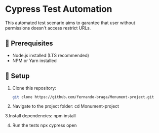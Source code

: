 # Cypress Test Automation
This automated test scenario aims to garantee that user without permissions doesn't access restrict URLs. 
## 📌 Prerequisites
- Node.js installed (LTS recommended)
- NPM or Yarn installed

## 🚀 Setup

1. Clone this repository:
   ```sh
   git clone https://github.com/fernando-braga/Monument-project.git

2. Navigate to the project folder:
   cd Monument-project

3.Install dependencies:
  npm install

4. Run the tests
  npx cypress open


